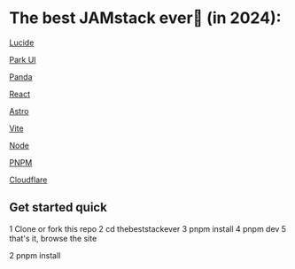
# The best JAMstack ever🍦 (in 2024):

[Lucide](https://lucide.dev/)

[Park UI](https://park-ui.com/)

[Panda](https://panda-css.com/)

[React](https://react.dev/)

[Astro](https://astro.build/)

[Vite](https://vitejs.dev/)

[Node](https://nodejs.org/)

[PNPM](https://pnpm.io/)

[Cloudflare](https://www.cloudflare.com/)

## Get started quick

1 Clone or fork this repo
2 cd thebeststackever
3 pnpm install
4 pnpm dev
5 that's it, browse the site

2 pnpm install
